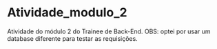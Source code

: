 # Atividade_modulo_2

Atividade do módulo 2 do Trainee de Back-End. 
OBS: optei por usar um database diferente para testar as requisições.
